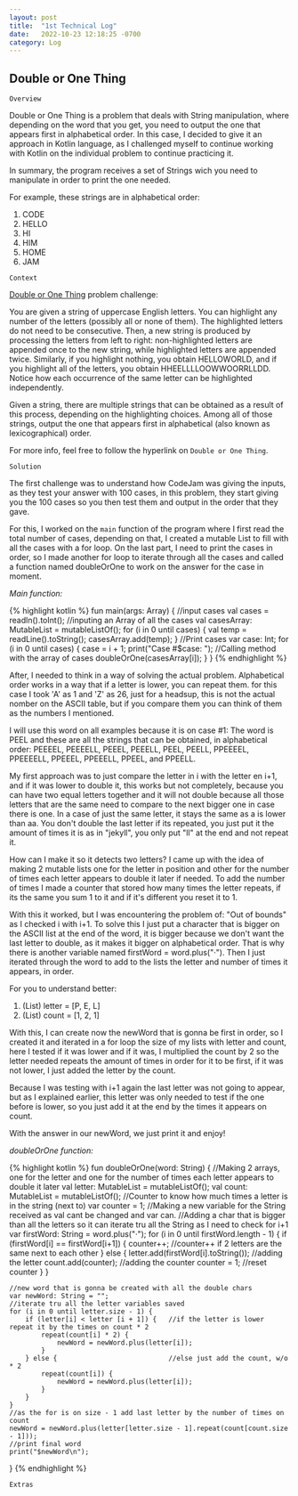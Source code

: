 ```yaml
---
layout: post
title:  "1st Technical Log"
date:   2022-10-23 12:18:25 -0700
category: Log
---
```

## Double or One Thing

`Overview`

Double or One Thing is a problem that deals with String manipulation, where depending on the word that you get, you need to output the one that appears first in alphabetical order. In this case, I decided to give it an approach in Kotlin language, as I challenged myself to continue working with Kotlin on the individual problem to continue practicing it.

In summary, the program receives a set of Strings wich you need to manipulate in order to print the one needed.

For example, these strings are in alphabetical order: 

1. CODE
2. HELLO
3. HI
4. HIM
5. HOME
6. JAM

`Context`

[Double or One Thing][cj-dor1] problem challenge:

You are given a string of uppercase English letters. You can highlight any number of the letters (possibly all or none of them). The highlighted letters do not need to be consecutive. Then, a new string is produced by processing the letters from left to right: non-highlighted letters are appended once to the new string, while highlighted letters are appended twice. Similarly, if you highlight nothing, you obtain HELLOWORLD, and if you highlight all of the letters, you obtain HHEELLLLOOWWOORRLLDD. Notice how each occurrence of the same letter can be highlighted independently.

Given a string, there are multiple strings that can be obtained as a result of this process, depending on the highlighting choices. Among all of those strings, output the one that appears first in alphabetical (also known as lexicographical) order.

For more info, feel free to follow the hyperlink on `Double or One Thing`.

`Solution`

The first challenge was to understand how CodeJam was giving the inputs, as they test your answer with 100 cases, in this problem, they start giving you the 100 cases so you then test them and output in the order that they gave.

For this, I worked on the `main` function of the program where I first read the total number of cases, depending on that, I created a mutable List to fill with all the cases with a for loop. On the last part, I need to print the cases in order, so I made another for loop to iterate through all the cases and called a function named doubleOrOne to work on the answer for the case in moment.

_Main function:_

{% highlight kotlin %}
fun main(args: Array<String>) {
    //input cases
    val cases = readln().toInt();
    //inputing an Array of all the cases
    val casesArray: MutableList<String> = mutableListOf();
    for (i in 0 until cases) {
        val temp = readLine().toString();
        casesArray.add(temp);
    }
    //Print cases
    var case: Int;
    for (i in 0 until cases) {
        case = i + 1;
        print("Case #$case: ");
        //Calling method with the array of cases
        doubleOrOne(casesArray[i]); 
    }
}
{% endhighlight %}

After, I needed to think in a way of solving the actual problem. Alphabetical order works in a way that if a letter is lower, you can repeat them. for this case I took 'A' as 1 and 'Z' as 26, just for a headsup, this is not the actual nomber on the ASCII table, but if you compare them you can think of them as the numbers I mentioned.

I will use this word on all examples because it is on case #1: The word is PEEL and these are all the strings that can be obtained, in alphabetical order: PEEEEL, PEEEELL, PEEEL, PEEELL, PEEL, PEELL, PPEEEEL, PPEEEELL, PPEEEL, PPEEELL, PPEEL, and PPEELL.

My first approach was to just compare the letter in i with the letter en i+1, and if it was lower to double it, this works but not completely, because you can have two equal letters together and it will not double because all those letters that are the same need to compare to the next bigger one in case there is one. In a case of just the same letter, it stays the same as a is lower than aa. You don't double the last letter if its repeated, you just put it the amount of times it is as in "jekyll", you only put "ll" at the end and not repeat it.

How can I make it so it detects two letters? I came up with the idea of making 2 mutable lists one for the letter in position and other for the number of times each letter appears to double it later if needed. To add the number of times I made a counter that stored how many times the letter repeats, if its the same you sum 1 to it and if it's different you reset it to 1. 

With this it worked, but I was encountering the problem of: "Out of bounds" as I checked i with i+1. To solve this I just put a character that is bigger on the ASCII list at the end of the word, it is bigger because we don't want the last letter to double, as it makes it bigger on alphabetical order. That is why there is another variable named firstWord = word.plus("·"). Then I just iterated through the word to add to the lists the letter and number of times it appears, in order.

For you to understand better:

1. (List) letter = [P, E, L]
2. (List) count = [1, 2, 1]

With this, I can create now the newWord that is gonna be first in order, so I created it and iterated in a for loop the size of my lists with letter and count, here I tested if it was lower and if it was, I multiplied the count by 2 so the letter needed repeats the amount of times in order for it to be first, if it was not lower, I just added the letter by the count. 

Because I was testing with i+1 again the last letter was not going to appear, but as I explained earlier, this letter was only needed to test if the one before is lower, so you just add it at the end by the times it appears on count.

With the answer in our newWord, we just print it and enjoy!

_doubleOrOne function:_

{% highlight kotlin %}
fun doubleOrOne(word: String) {
    //Making 2 arrays, one for the letter and one for the number of times each letter appears to double it later
    val letter: MutableList<String> = mutableListOf();
    val count: MutableList<Int> = mutableListOf();
    //Counter to know how much times a letter is in the string (next to)
    var counter = 1;
    //Making a new variable for the String received as val cant be changed and var can. 
    //Adding a char that is bigger than all the letters so it can iterate tru all the String as I need to check for i+1
    var firstWord: String = word.plus("·");
    for (i in 0 until firstWord.length - 1) {
        if (firstWord[i] == firstWord[i+1]) {
            counter++;    //counter++ if 2 letters are the same next to each other
        }
        else {
            letter.add(firstWord[i].toString()); //adding the letter
            count.add(counter);                  //adding the counter
            counter = 1;                         //reset counter
        }
    }
    
    //new word that is gonna be created with all the double chars
    var newWord: String = "";
    //iterate tru all the letter variables saved
    for (i in 0 until letter.size - 1) {
        if (letter[i] < letter [i + 1]) {   //if the letter is lower repeat it by the times on count * 2
            repeat(count[i] * 2) { 
                newWord = newWord.plus(letter[i]);
            }
        } else {                            //else just add the count, w/o * 2
            repeat(count[i]) {
                newWord = newWord.plus(letter[i]);
            }
        }
    }
    //as the for is on size - 1 add last letter by the number of times on count
    newWord = newWord.plus(letter[letter.size - 1].repeat(count[count.size - 1]));
    //print final word
    print("$newWord\n");
}
{% endhighlight %}

`Extras`

[cj-dor1]: https://codingcompetitions.withgoogle.com/codejam/round/0000000000877ba5/0000000000aa8e9c